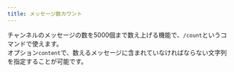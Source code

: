 ```yaml
---
title: メッセージ数カウント
---
```

チャンネルのメッセージの数を5000個まで数え上げる機能で、`/count`というコマンドで使えます。  
オプション`content`で、数えるメッセージに含まれていなければならない文字列を指定することが可能です。